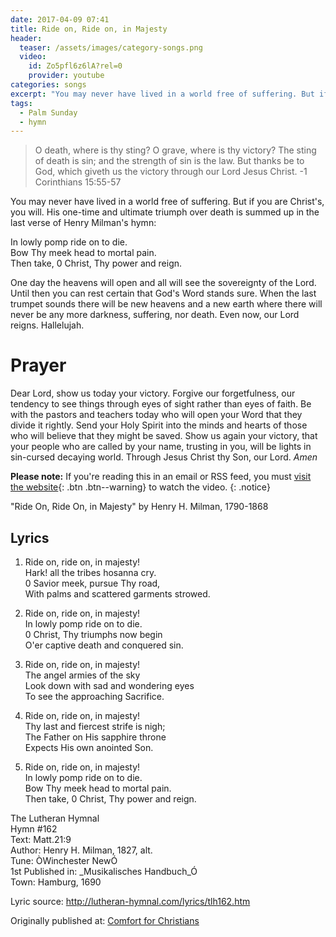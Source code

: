 ```yaml
---
date: 2017-04-09 07:41 
title: Ride on, Ride on, in Majesty
header:
  teaser: /assets/images/category-songs.png
  video:
    id: Zo5pfl6z6lA?rel=0
    provider: youtube
categories: songs
excerpt: "You may never have lived in a world free of suffering. But if you are Christ’s, you will. His one-time and ultimate triumph over death is summed up in the last verse of Henry Milman’s hymn..."
tags:
  - Palm Sunday
  - hymn
---
```

> O death, where is thy sting? O grave, where is thy victory? The sting of death is sin; and the strength of sin is the law. But thanks be to God, which giveth us the victory through our Lord Jesus Christ. -1 Corinthians 15:55-57

You may never have lived in a world free of suffering.  But if you are Christ's, you will.  His one-time and ultimate triumph over death is summed up in the last verse of Henry Milman's hymn:

In lowly pomp ride on to die.  
Bow Thy meek head to mortal pain.  
Then take, 0 Christ, Thy power and reign.  

One day the heavens will open and all will see the sovereignty of the Lord.  Until then you can rest certain that God's Word stands sure.  When the last trumpet sounds there will be new heavens and a new earth where there will never be any more darkness, suffering, nor death.  Even now, our Lord reigns.  Hallelujah.

# Prayer
Dear Lord, show us today your victory.  Forgive our forgetfulness, our tendency to see things through eyes of sight rather than eyes of faith.  Be with the pastors and teachers today who will open your Word that they divide it rightly.  Send your Holy Spirit into the minds and hearts of those who will believe that they might be saved.  Show us again your victory, that your people who are called by your name, trusting in you, will be lights in sin-cursed decaying world.  Through Jesus Christ thy Son, our Lord.  *Amen*

**Please note:** If you're reading this in an email or RSS feed, you must [visit the website](http://www.alecsatin.com/songs/ride-on-ride-on-in-majesty/){: .btn .btn--warning} to watch the video.
{: .notice}

"Ride On, Ride On, in Majesty" by Henry H. Milman, 1790-1868

## Lyrics
  
1. Ride on, ride on, in majesty!  
Hark! all the tribes hosanna cry.  
0 Savior meek, pursue Thy road,  
With palms and scattered garments strowed.  

2. Ride on, ride on, in majesty!  
In lowly pomp ride on to die.  
0 Christ, Thy triumphs now begin  
O'er captive death and conquered sin.  

3. Ride on, ride on, in majesty!  
The angel armies of the sky  
Look down with sad and wondering eyes  
To see the approaching Sacrifice.  

4. Ride on, ride on, in majesty!  
Thy last and fiercest strife is nigh;  
The Father on His sapphire throne  
Expects His own anointed Son.  

5. Ride on, ride on, in majesty!  
In lowly pomp ride on to die.  
Bow Thy meek head to mortal pain.  
Then take, 0 Christ, Thy power and reign.  

The Lutheran Hymnal  
Hymn #162  
Text: Matt.21:9  
Author: Henry H. Milman, 1827, alt.  
Tune: ÒWinchester NewÓ  
1st Published in: _Musikalisches Handbuch_Ó  
Town: Hamburg, 1690  

Lyric source: http://lutheran-hymnal.com/lyrics/tlh162.htm

<div>Originally published at: <a href='http://www.alecsatin.com/'>Comfort for Christians</a></div>